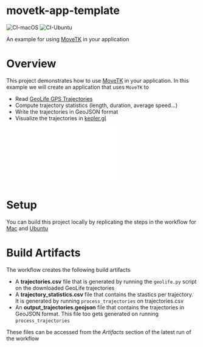 # movetk-app-template
![CI-macOS](https://github.com/aniketmitra001/movetk-app-template/workflows/CI-macOS/badge.svg?branch=master&event=push) ![CI-Ubuntu](https://github.com/aniketmitra001/movetk-app-template/workflows/CI-Ubuntu/badge.svg?branch=master&event=push)

An example for using [MoveTK](https://github.com/heremaps/movetk) in your application

# Overview

This project demonstrates how to use [MoveTK](https://github.com/heremaps/movetk) in your application. In this example we will create an application that uses `MoveTK` to 

  - Read [GeoLife GPS Trajectories](https://www.microsoft.com/en-us/download/details.aspx?id=52367&from=https%3A%2F%2Fresearch.microsoft.com%2Fen-us%2Fdownloads%2Fb16d359d-d164-469e-9fd4-daa38f2b2e13%2F)
  - Compute trajectory statistics (length, duration, average speed...)
  - Write the trajectories in GeoJSON format
  - Visualize the trajectories in [kepler.gl](https://kepler.gl/)

  ![visualization](kepler_viz.html)

# Setup

You can build this project locally by replicating the steps in the workflow for [Mac](https://github.com/aniketmitra001/movetk-app-template/blob/master/.github/workflows/build-macos.yml) and [Ubuntu](https://github.com/aniketmitra001/movetk-app-template/blob/master/.github/workflows/build-ubuntu.yml)

# Build Artifacts

The workflow creates the following build artifacts
  - A **trajectories.csv** file that is generated by running the ```geolife.py``` script on the downloaded GeoLife trajectories
  - A **trajectory_statistics.csv** file that contains the stastics per trajectory. It is generated by running ```process_trajectories``` on trajectories.csv
  - An **output_trajectories.geojson** file that contains the trajectories in GeoJSON format. This file too gets generated on running ```process_trajectories``` 

These files can be accessed from the *Artifacts* section of the latest run of the workflow
